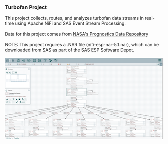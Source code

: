 <h3>Turbofan Project</h3>
This project collects, routes, and analyzes turbofan data streams in real-time using Apache NiFi and SAS Event Stream Processing. 
<br>
<br>Data for this project comes from <a href="https://ti.arc.nasa.gov/tech/dash/pcoe/prognostic-data-repository/">NASA's Prognostics Data Repository</a>
<br>
<br>NOTE: This project requires a .NAR file (nifi-esp-nar-5.1.nar), which can be downloaded from SAS as part of the SAS ESP Software Depot.
<br>
<br>
<img src="nifi_esp_screenshot.png" alt="nifi_esp_screenshot.png">
<br>
